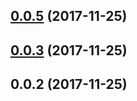 <a name="0.0.5"></a>
## [0.0.5](https://github.com/ZeroNetJS/zeronet-js/compare/v0.0.3...v0.0.5) (2017-11-25)



<a name="0.0.3"></a>
## [0.0.3](https://github.com/ZeroNetJS/zeronet-js/compare/v0.0.2...v0.0.3) (2017-11-25)



<a name="0.0.2"></a>
## 0.0.2 (2017-11-25)



